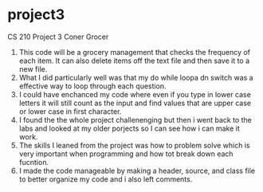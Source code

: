 # project3
CS 210 Project 3 Coner Grocer

1. This code will be a grocery management that checks the frequency of each item. It can also delete items off the text file and then save it to a new file.
2. What I did particularly well was that my do while loopa dn switch was a effective way to loop through each question.
3. I could have enchanced my code where even if you type in lower case letters it will still count as the input and find values that are upper case or lower case in first character.
4. I found the the whole project challenenging but then i went back to the labs and looked at my older porjects so I can see how i can make it work.
5. The skills I leaned from the project was how to problem solve which is very important when programming and how tot break down each fucntion.
6. I made the code manageable by making a header, source, and class file to better organize my code and i also left comments.  
